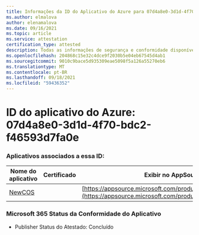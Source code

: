 ```yaml
---
title: Informações da ID do Aplicativo do Azure para 07d4a8e0-3d1d-4f70-bdc2-f46593d7fa0e
ms.author: elmalova
author: elenamalova
ms.date: 09/16/2021
ms.topic: article
ms.service: attestation
certification_type: attested
description: Todas as informações de segurança e conformidade disponíveis para 07d4a8e0-3d1d-4f70-bdc2-f46593d7fa0e.
ms.openlocfilehash: 204868c15e32c4dce9f2030b5e04eb67545d4ab1
ms.sourcegitcommit: 9010c9bace5d935309eae5098f5a126a55270eb6
ms.translationtype: MT
ms.contentlocale: pt-BR
ms.lasthandoff: 09/18/2021
ms.locfileid: "59436352"
---
```

# <a name="azure-app-id-07d4a8e0-3d1d-4f70-bdc2-f46593d7fa0e"></a>ID do aplicativo do Azure: 07d4a8e0-3d1d-4f70-bdc2-f46593d7fa0e


### <a name="apps-associated-with-this-id"></a>Aplicativos associados a essa ID:
| **Nome do aplicativo** | **Certificado** | **Exibir no AppSource** |
|--------------|---------------|-----------------------|
| [NewCOS](https://docs.microsoft.com/microsoft-365-app-certification/forward/WA200001104) |  | [https://appsource.microsoft.com/product/office/WA200001104](https://appsource.microsoft.com/product/office/WA200001104) |

### <a name="microsoft-365-app-compliance-status"></a>Microsoft 365 Status da Conformidade do Aplicativo
- Publisher Status do Atestado: Concluído
